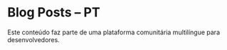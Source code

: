 # Blog Posts – PT

Este conteúdo faz parte de uma plataforma comunitária multilíngue para desenvolvedores.